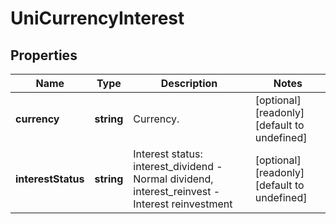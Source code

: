 # UniCurrencyInterest

## Properties

Name | Type | Description | Notes
------------ | ------------- | ------------- | -------------
**currency** | **string** | Currency. | [optional] [readonly] [default to undefined]
**interestStatus** | **string** | Interest status: interest_dividend - Normal dividend, interest_reinvest - Interest reinvestment | [optional] [readonly] [default to undefined]

